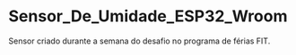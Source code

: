 # Sensor_De_Umidade_ESP32_Wroom
Sensor criado durante a semana do desafio no programa de férias FIT.
